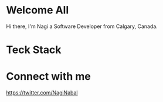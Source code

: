 # Welcome All 
Hi there, I'm Nagi a Software Developer from Calgary, Canada. 

# Teck Stack

# Connect with me
https://twitter.com/NagiNabal
